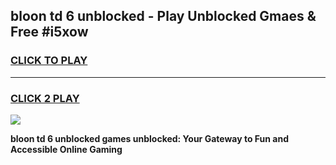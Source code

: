 
## bloon td 6 unblocked - Play Unblocked Gmaes & Free #i5xow
<h3>
<a href="https://news.freeplayer.one?title=bloon_td_6_unblocked&ref=24F">CLICK TO PLAY</a></h3>
<hr>

<h3>
<a href="https://news.freeplayer.one?title=bloon_td_6_unblocked&ref=24F">CLICK 2 PLAY</a>
  
</h3>

<a href="https://news.freeplayer.one?title=bloon_td_6_unblocked&ref=24F/"><img src="https://clearcache.store/games.png"></a>


**bloon td 6 unblocked games unblocked: Your Gateway to Fun and Accessible Online Gaming**

